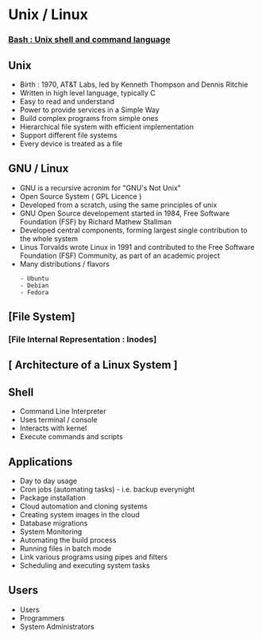 # Unix / Linux

### [Bash : Unix shell and command language](https://github.com/CatalaniCD/computer_science/tree/main/6.%20operating_systems/bash)

## Unix
* Birth : 1970, AT&T Labs, led by Kenneth Thompson and Dennis Ritchie
* Written in high level language, typically C
* Easy to read and understand
* Power to provide services in a Simple Way
* Build complex programs from simple ones
* Hierarchical file system with efficient implementation
* Support different file systems
* Every device is treated as a file

## GNU / Linux
* GNU is a recursive acronim for  "GNU's Not Unix"
* Open Source System ( GPL Licence )
* Developed from a scratch, using the same principles of unix
* GNU Open Source developement started in 1984, Free Software Foundation (FSF) by Richard Mathew Stallman
* Developed central components, forming largest single contribution to the whole system
* Linus Torvalds wrote Linux in 1991 and contributed to the Free Software Foundation (FSF) Community, as part of an academic project
* Many distributions / flavors
  ```
  - Ubuntu
  - Debian
  - Fedora
  ```
 
## [File System]

### [File Internal Representation : Inodes]

## [ Architecture of a Linux System ]

## Shell
* Command Line Interpreter
* Uses terminal / console
* Interacts with kernel
* Execute commands and scripts

## Applications
* Day to day usage
* Cron jobs (automating tasks) - i.e. backup everynight
* Package installation
* Cloud automation and cloning systems
* Creating system images in the cloud
* Database migrations
* System Monitoring
* Automating the build process
* Running files in batch mode
* Link various programs using pipes and filters
* Scheduling and executing system tasks

## Users
* Users
* Programmers
* System Administrators
